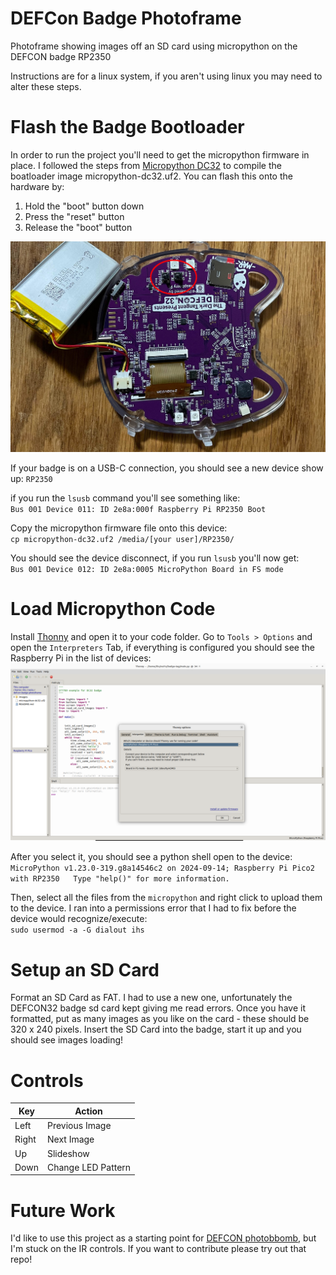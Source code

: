 # DEFCon Badge Photoframe
Photoframe showing images off an SD card using micropython on the DEFCON badge RP2350

Instructions are for a linux system, if you aren't using linux you may need to alter these steps.

# Flash the Badge Bootloader

In order to run the project you'll need to get the micropython firmware in place. I followed the steps from [Micropython DC32](
https://github.com/p0ns/micropython-dc32) to compile the boatloader image micropython-dc32.uf2. You can flash this onto the hardware by:
1. Hold the "boot" button down
2. Press the "reset" button
3. Release the "boot" button

![badge buttons](images/badge%20buttons.jpg)

If your badge is on a USB-C connection, you should see a new device show up:
`RP2350`

if you run the `lsusb` command you'll see something like:  
`Bus 001 Device 011: ID 2e8a:000f Raspberry Pi RP2350 Boot`  



Copy the micropython firmware file onto this device:  
`cp micropython-dc32.uf2 /media/[your user]/RP2350/`

You should see the device disconnect, if you run `lsusb` you'll now get:  
`Bus 001 Device 012: ID 2e8a:0005 MicroPython Board in FS mode`

# Load Micropython Code

Install [Thonny](https://thonny.org/) and open it to your code folder. Go to `Tools > Options` and open the `Interpreters` Tab, if everything is configured you should see the Raspberry Pi in the list of devices:
![Thonny Config](images/Thonny%20Config.png)

After you select it, you should see a python shell open to the device:  
``
MicroPython v1.23.0-319.g8a14546c2 on 2024-09-14; Raspberry Pi Pico2 with RP2350  
Type "help()" for more information.
``


Then, select all the files from the `micropython` and right click to upload them to the device. I ran into a permissions error that I had to fix before the device would recognize/execute:  
`sudo usermod -a -G dialout ihs`

# Setup an SD Card

Format an SD Card as FAT. I had to use a new one, unfortunately the DEFCON32 badge sd card kept giving me read errors. Once you have it formatted, put as many images as you like on the card - these should be 320 x 240 pixels. Insert the SD Card into the badge, start it up and you should see images loading!

# Controls

| Key | Action |
| --- | ----- |
| Left | Previous Image |
| Right | Next Image |
| Up | Slideshow |
| Down | Change LED Pattern |

# Future Work

I'd like to use this project as a starting point for [DEFCON photobbomb](https://github.com/nai1s/defcon-badge-photobomb), but I'm stuck on the IR controls. If you want to contribute please try out that repo!
